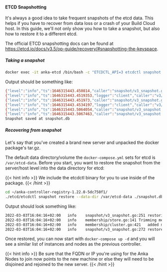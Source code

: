 ---
---

#### ETCD Snapshotting

It's always a good idea to take frequent snapshots of the etcd data. This helps if you have to recover from data loss or a crash of your Build Cloud host. In this guide, we'll not only show you how to take a snapshot, but also how to restore it to a different etcd.

The official ETCD snapshotting docs can be found at https://etcd.io/docs/v3.5/op-guide/recovery/#snapshotting-the-keyspace.

##### Taking a snapshot

```bash
docker exec -it anka-etcd /bin/bash -c "ETCDCTL_API=3 etcdctl snapshot save snapshot.db" && docker cp anka-etcd:/snapshot ./
```

Output should be something like:

```bash
{"level":"info","ts":1646315443.450814,"caller":"snapshot/v3_snapshot.go:68","msg":"created temporary db file","path":"snapshot.db.part"}
{"level":"info","ts":1646315443.4519353,"logger":"client","caller":"v3/maintenance.go:211","msg":"opened snapshot stream; downloading"}
{"level":"info","ts":1646315443.451973,"caller":"snapshot/v3_snapshot.go:76","msg":"fetching snapshot","endpoint":"127.0.0.1:2379"}
{"level":"info","ts":1646315443.4534197,"logger":"client","caller":"v3/maintenance.go:219","msg":"completed snapshot read; closing"}
{"level":"info","ts":1646315443.5064054,"caller":"snapshot/v3_snapshot.go:91","msg":"fetched snapshot","endpoint":"127.0.0.1:2379","size":"41 kB","took":"now"}
{"level":"info","ts":1646315443.5067463,"caller":"snapshot/v3_snapshot.go:100","msg":"saved","path":"snapshot.db"}
Snapshot saved at snapshot.db
```

##### Recovering from snapshot

Let's say that you've created a brand new server and unpacked the docker package's tar.gz.

The default data directory/volume the `docker-compose.yml` sets for etcd is `/var/etcd-data`. Before you start, you want to restore the snapshot from the server/host level into the data directory for etcd:

{{< hint info >}}
We include the etcdctl binary for you to use inside of the package.
{{< /hint >}}

```bash
cd ~/anka-controller-registry-1.22.0-5dc750f1/
./etcd/etcdctl snapshot restore --data-dir /var/etcd-data ./snapshot.db
```

Output should look something like:

```bash
2022-03-03T16:04:16+02:00	info	snapshot/v3_snapshot.go:251	restoring snapshot	{"path": "snapshot.db", "wal-dir": "etcd-data/member/wal", "data-dir": "etcd-data", "snap-dir": "etcd-data/member/snap", "stack": "go.etcd.io/etcd/etcdutl/v3/snapshot.(*v3Manager).Restore\n\t/tmp/etcd-release-3.5.1/etcd/release/etcd/etcdutl/snapshot/v3_snapshot.go:257\ngo.etcd.io/etcd/etcdutl/v3/etcdutl.SnapshotRestoreCommandFunc\n\t/tmp/etcd-release-3.5.1/etcd/release/etcd/etcdutl/etcdutl/snapshot_command.go:147\ngo.etcd.io/etcd/etcdctl/v3/ctlv3/command.snapshotRestoreCommandFunc\n\t/tmp/etcd-release-3.5.1/etcd/release/etcd/etcdctl/ctlv3/command/snapshot_command.go:128\ngithub.com/spf13/cobra.(*Command).execute\n\t/home/remote/sbatsche/.gvm/pkgsets/go1.16.3/global/pkg/mod/github.com/spf13/cobra@v1.1.3/command.go:856\ngithub.com/spf13/cobra.(*Command).ExecuteC\n\t/home/remote/sbatsche/.gvm/pkgsets/go1.16.3/global/pkg/mod/github.com/spf13/cobra@v1.1.3/command.go:960\ngithub.com/spf13/cobra.(*Command).Execute\n\t/home/remote/sbatsche/.gvm/pkgsets/go1.16.3/global/pkg/mod/github.com/spf13/cobra@v1.1.3/command.go:897\ngo.etcd.io/etcd/etcdctl/v3/ctlv3.Start\n\t/tmp/etcd-release-3.5.1/etcd/release/etcd/etcdctl/ctlv3/ctl.go:107\ngo.etcd.io/etcd/etcdctl/v3/ctlv3.MustStart\n\t/tmp/etcd-release-3.5.1/etcd/release/etcd/etcdctl/ctlv3/ctl.go:111\nmain.main\n\t/tmp/etcd-release-3.5.1/etcd/release/etcd/etcdctl/main.go:59\nruntime.main\n\t/home/remote/sbatsche/.gvm/gos/go1.16.3/src/runtime/proc.go:225"}
2022-03-03T16:04:16+02:00	info	membership/store.go:141	Trimming membership information from the backend...
2022-03-03T16:04:16+02:00	info	membership/cluster.go:421	added member	{"cluster-id": "cdf818194e3a8c32", "local-member-id": "0", "added-peer-id": "8e9e05c52164694d", "added-peer-peer-urls": ["http://localhost:2380"]}
2022-03-03T16:04:16+02:00	info	snapshot/v3_snapshot.go:272	restored snapshot	{"path": "snapshot.db", "wal-dir": "etcd-data/member/wal", "data-dir": "etcd-data", "snap-dir": "etcd-data/member/snap"}
```

Once restored, you can now start with `docker-compose up -d` and you will see a similar list of instances and nodes as the previous controller.

{{< hint info >}}
Be sure that the FQDN or IP you're using for the Anka Nodes to join now points to the new machine or else they will need to be disjoined and rejoined to the new server.
{{< /hint >}}

